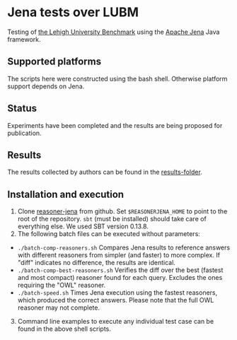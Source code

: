 # Jena tests over LUBM

Testing of
[the Lehigh University Benchmark](http://swat.cse.lehigh.edu/projects/lubm/)
using the [Apache Jena](https://jena.apache.org/) Java framework.

## Supported platforms

The scripts here were constructed using the bash shell. Otherwise platform
support depends on Jena.

## Status

Experiments have been completed and the results are being proposed for
publication.

## Results

The results collected by authors can be found in the [results-folder](https://github.com/aaltodsg/instans-reasoning/tree/master/tests/lubm/results).

## Installation and execution

1. Clone [reasoner-jena](https://github.com/aaltodsg/reasoner-jena)
   from github. Set `$REASONERJENA_HOME` to point to the root of the
   repository. `sbt` (must be installed) should take care of
   everything else. We used SBT version 0.13.8.
2. The following batch files can be executed without parameters:
  * `./batch-comp-reasoners.sh` Compares Jena results to reference
    answers with different reasoners from simpler (and faster) to more
    complex. If "diff" indicates no difference, the results are
    identical.
  * `./batch-comp-best-reasoners.sh` Verifies the diff over the best
    (fastest and most compact) reasoner found for each query. Excludes
    the ones requiring the "OWL" reasoner.
  * `./batch-speed.sh` Times Jena execution using the fastest
    reasoners, which produced the correct answers. Please note that
    the full OWL reasoner may not complete.
3. Command line examples to execute any individual test case can be found in the above shell scripts.
